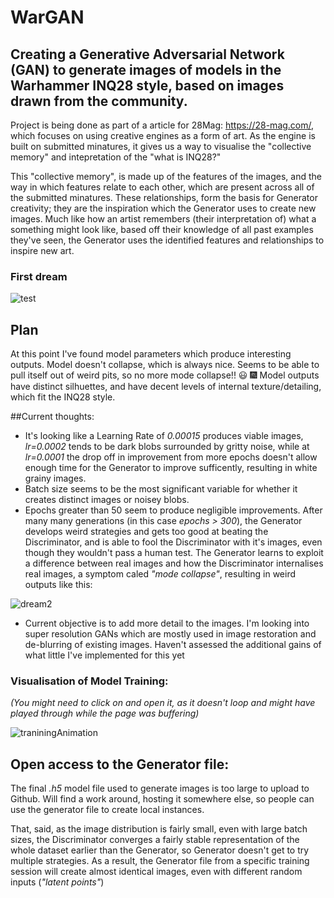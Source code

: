 # WarGAN

## Creating a Generative Adversarial Network (GAN) to generate images of models in the Warhammer INQ28 style, based on images drawn from the community.
Project is being done as part of a article for 28Mag: https://28-mag.com/, which focuses on using creative engines as a form of art. As the engine is built on submitted minatures, it gives us a way to visualise the "collective memory" and intepretation of the "what is INQ28?"

This "collective memory", is made up of the features of the images, and the way in which features relate to each other, which are present across all of the submitted minatures. These relationships, form the basis for Generator creativity; they are the inspiration which the Generator uses to create new images. Much like how an artist remembers (their interpretation of) what a something might look like, based off their knowledge of all past examples they've seen, the Generator uses the identified features and relationships to inspire new art. 

### First dream 

![test](https://user-images.githubusercontent.com/80669114/114171485-73a92900-9988-11eb-9cbc-7b644b133ae5.jpg) 

## Plan
At this point I've found model parameters which produce interesting outputs. Model doesn't collapse, which is always nice. Seems to be able to pull itself out of weird pits, so no more mode collapse!! 😃 🎆 Model outputs have distinct silhuettes, and have decent levels of internal texture/detailing, which fit the INQ28 style.

##Current thoughts:
* It's looking like a Learning Rate of *0.00015* produces viable images, *lr=0.0002* tends to be dark blobs surrounded by gritty noise, while at *lr=0.0001* the drop off in improvement from more epochs doesn't allow enough time for the Generator to improve sufficently, resulting in white grainy images.
* Batch size seems to be the most significant variable for whether it creates distinct images or noisey blobs.
* Epochs greater than 50 seem to produce negligible improvements. After many many generations (in this case *epochs > 300*), the Generator develops weird strategies and gets too good at beating the Discriminator, and is able to fool the Discriminator with it's images, even though they wouldn't pass a human test. The Generator learns to exploit a difference between real images and how the Discriminator internalises real images, a symptom caled *"mode collapse"*, resulting in weird outputs like this:

![dream2](https://user-images.githubusercontent.com/80669114/114269809-f7344a00-9a5c-11eb-90d0-edb21fb157ef.jpg)

* Current objective is to add more detail to the images. I'm looking into super resolution GANs which are mostly used in image restoration and de-blurring of existing images. Haven't assessed the additional gains of what little I've implemented for this yet

### Visualisation of Model Training: 
*(You might need to click on and open it, as it doesn't loop and might have played through while the page was buffering)*

![traniningAnimation](https://user-images.githubusercontent.com/80669114/114508870-fa138280-9c88-11eb-939d-fcc239fb65fa.gif)


## Open access to the Generator file:
The final *.h5* model file used to generate images is too large to upload to Github. Will find a work around, hosting it somewhere else, so people can use the generator file to create local instances.

That, said, as the image distribution is fairly small, even with large batch sizes, the Discriminator converges a fairly stable representation of the whole dataset earlier than the Generator, so Generator doesn't get to try multiple strategies. As a result, the Generator file from a specific training session will create almost identical images, even with different random inputs (*"latent points"*)
